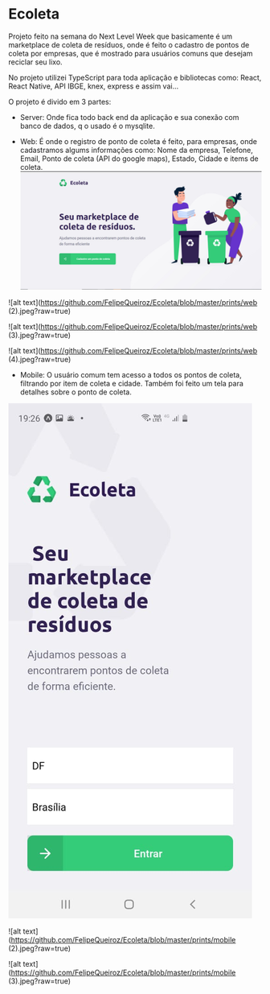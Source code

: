 # Ecoleta

Projeto feito na semana do Next Level Week que basicamente é um marketplace de coleta de resíduos, onde é feito o cadastro de pontos de coleta por empresas, que é mostrado para usuários comuns que desejam reciclar seu lixo.

No projeto utilizei TypeScript para toda aplicação e bibliotecas como: React, React Native, API IBGE, knex, express e assim vai...

O projeto é divido em 3 partes:
- Server: Onde fica todo back end da aplicação e sua conexão com banco de dados, q o usado é o mysqlite.

- Web: É onde o registro de ponto de coleta é feito, para empresas, onde cadastramos algums informações como: Nome da empresa, Telefone, Email, Ponto de coleta (API do google maps), Estado, Cidade e items de coleta.
![alt text](https://github.com/FelipeQueiroz/Ecoleta/blob/master/prints/web.jpeg?raw=true)

![alt text](https://github.com/FelipeQueiroz/Ecoleta/blob/master/prints/web (2).jpeg?raw=true)

![alt text](https://github.com/FelipeQueiroz/Ecoleta/blob/master/prints/web (3).jpeg?raw=true)

![alt text](https://github.com/FelipeQueiroz/Ecoleta/blob/master/prints/web (4).jpeg?raw=true)



- Mobile: O usuário comum tem acesso a todos os pontos de coleta, filtrando por item de coleta e cidade. Também foi feito um tela para detalhes sobre o ponto de coleta.

![alt text](https://github.com/FelipeQueiroz/Ecoleta/blob/master/prints/mobile.jpeg?raw=true)

![alt text](https://github.com/FelipeQueiroz/Ecoleta/blob/master/prints/mobile (2).jpeg?raw=true)

![alt text](https://github.com/FelipeQueiroz/Ecoleta/blob/master/prints/mobile (3).jpeg?raw=true)
